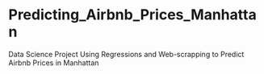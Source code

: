 # Predicting_Airbnb_Prices_Manhattan
Data Science Project Using Regressions and Web-scrapping to Predict Airbnb Prices in Manhattan

